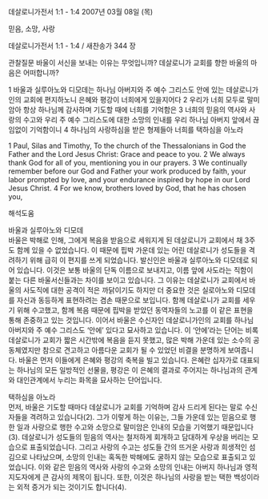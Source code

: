 데살로니가전서 1:1 - 1:4 
2007년 03월 08일 (목)

믿음, 소망, 사랑



데살로니가전서 1:1 - 1:4 / 새찬송가 344 장


관찰질문
바울이 서신을 보내는 이유는 무엇입니까?
데살로니가 교회를 향한 바울의 마음은 어떠합니까?

1 바울과 실루아노와 디모데는 하나님 아버지와 주 예수 그리스도 안에 있는 데살로니가인의 교회에 편지하노니 은혜와 평강이 너희에게 있을지어다 2 우리가 너희 모두로 말미암아 항상 하나님께 감사하며 기도할 때에 너희를 기억함은 3 너희의 믿음의 역사와 사랑의 수고와 우리 주 예수 그리스도에 대한 소망의 인내를 우리 하나님 아버지 앞에서 끊임없이 기억함이니 4 하나님의 사랑하심을 받은 형제들아 너희를 택하심을 아노라 

1 Paul, Silas and Timothy, To the church of the Thessalonians in God the Father and the Lord Jesus Christ: Grace and peace to you. 2 We always thank God  for all of you, mentioning you in our prayers. 3 We continually remember before our God and Father your work produced by faith, your labor prompted by  love, and your endurance inspired by hope in our Lord Jesus Christ. 4 For we know, brothers loved by God, that he has chosen you,

해석도움





바울과 실루아노와 디모데  
바울은 박해로 인해, 그에게 복음을 받음으로 세워지게 된 데살로니가 교회에서 채 3주도 함께 있을 수 없었습니다. 이 때문에 핍박 가운데 있는 어린 데살로니가 성도들을 격려하기 위해 급히 이 편지를 쓰게 되었습니다. 발신인은 바울과 실루아노와 디모데로 되어 있습니다. 이것은 보통 바울의 단독 이름으로 보내지고, 이름 앞에 사도라는 직함이 붙는 다른 바울서신들과는 차이를 보이고 있습니다. 그 이유는 데살로니가 교회에서 바울의 사도직에 대한 공격이 적은 까닭이기도 하지만 더 중요한 것은 실로아노와 디모데를 자신과 동등하게 표현하려는 겸손 때문으로 보입니다. 함께 데살로니가 교회를 세우기 위해 수고했고, 함께 복음 때문에 핍박을 받았던 동역자들의 노고를 이 같은 표현을 통해 존중하고 있는 것입니다. 이어서 바울은 수신자인 데살로니가인의 교회를 하나님 아버지와 주 예수 그리스도 ‘안에’ 있다고 묘사하고 있습니다.  이 ‘안에’라는 단어는 비록 데살로니가 교회가 짧은 시간밖에 복음을 듣지 못했고, 많은 박해 가운데 있는 소수의 공동체였지만 참으로 견고하고 아름다운 교회가 될 수 있었던 비결을 분명하게 보여줍니다. 바울은 먼저 이들에게 은혜와 평강의 축복을 빌고 있습니다. 은혜란 십자가로 대표되는 하나님의 모든 일방적인 선물을, 평강은 이 은혜의 결과로 주어지는 하나님과의 관계와 대인관계에서 누리는 화목을 묘사하는 단어입니다.   

택하심을 아노라  
먼저, 바울은 기도할 때마다 데살로니가 교회를 기억하며 감사 드리게 된다는 말로 수신자들을 격려하고 있습니다(2). 그가 이렇게 하는 이유는, 그들 가운데 있는 믿음으로 행한 일과 사랑으로 행한 수고와 소망으로 말미암은 인내의 모습을 기억했기 때문입니다(3). 데살로니가 성도들의 믿음의 역사는 철저하게 회개하고 담대하게 우상을 버리는 모습으로 표출되었습니다. 그리고 사랑의 수고는 성도들 간의 뜨거운 사랑과 희생적인 섬김으로 나타났으며, 소망의 인내는 혹독한 박해에도 굴하지 않는 모습으로 표출되고 있었습니다. 이와 같은 믿음의 역사와 사랑의 수고와 소망의 인내는 아버지 하나님과 영적 지도자에게 큰 감사의 제목이 됩니다. 또한, 이것은 하나님의 사랑을 받는 택한 백성이라는 외적 증거가 되는 것이기도 합니다(4).